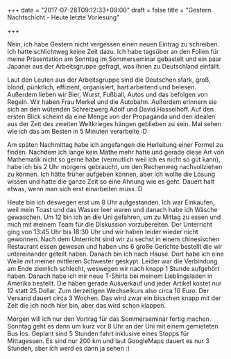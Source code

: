 +++
date = "2017-07-28T09:12:33+09:00"
draft = false
title = "Gestern Nachtschicht - Heute letzte Vorlesung"

+++

Nein, ich habe Gestern nicht vergessen einen neuen Eintrag zu schreiben. Ich
hatte schlichtweg keine Zeit dazu. Ich habe tagsüber an den Folien für meine
Präsentation am Sonntag im Sommerseminar gebastelt und ein paar Japaner aus der
Arbeitsgruppe gefragt, was ihnen zu Deutschland einfällt.

Laut den Leuten aus der Arbeitsgruppe sind die Deutschen stark, groß, blond,
pünktlich, effizient, organisiert, hart arbeitend und belesen. Außerdem lieben
wir Bier, Wurst, Fußball, Autos und das befolgen von Regeln. Wir haben Frau
Merkel und die Autobahn. Außerdem erinnern sie sich an den wütenden Schreizwerg
Adolf und David Hasselhoff. Auf den ersten Blick scheint da eine Menge von der
Propaganda und den idealen aus der Zeit des zweiten Weltkrieges hängen geblieben
zu sein. Mal sehen wie ich das am Besten in 5 Minuten verarbeite :D

Am späten Nachmittag habe ich angefangen die Herleitung einer Formel zu finden.
Nachdem ich lange kein Mathe mehr hatte und gerade diese Art von Mathematik
nicht so gerne habe (vermutlich weil ich es nicht so gut kann), habe ich bis
2 Uhr morgens gebraucht, um den Rechenweg nachvollziehen zu können. Ich hätte
früher aufgeben können, aber ich wollte die Lösung wissen und hatte die ganze
Zeit so eine Ahnung wie es geht. Dauert halt etwas, wenn man sich erst
einarbeiten muss :D

Heute bin ich deswegen erst um 8 Uhr aufgestanden. Ich war Einkaufen, weil mein
Toast und das Wasser leer waren und danach habe ich Wäsche gewaschen. Um 12 bin
ich an die Uni gefahren, um zu Mittag zu essen und mich mit meinem Team für die
Diskussion vorzubereiten. Der Unterricht ging von 13:45 Uhr bis 18:30 Uhr und
wir haben leider wieder nicht gewonnen. Nach dem Unterricht sind wir zu sechst
in einem chinesischen Restaurant essen gewesen und haben uns 6 große Gerichte
bestellt die wir untereinander geteilt haben. Danach bin ich nach Hause. Dort
habe ich eine Weile mit meiner mittleren Schwester geskypt. Leider war die
Verbindung am Ende ziemlich schlecht, weswegen wir nach knapp 1 Stunde aufgehört
haben. Danach habe ich mir neue T-Shirts bei meinem Lieblingsladen in Amerika
bestellt. Die haben gerade Ausverkauf und jeder Artikel kostet nur 12 statt 25
Dollar. Zum derzeitigen Wechselkurs also circa 10 Euro. Der Versand dauert circa
3 Wochen. Das wird zwar ein bisschen knapp mit der Zeit die ich noch hier bin,
aber das wird schon klappen.

Morgen will ich nur den Vortrag für das Sommerseminar fertig machen. Sonntag
geht es dann um kurz vor 8 Uhr an der Uni mit einem gemieteten Bus los. Geplant
sind 5 Stunden fahrt inklusive eines Stopps für Mittagessen. Es sind nur 200 km
und laut GoogleMaps dauert es nur 3 Stunden, aber ich werd es dann ja sehen :)

